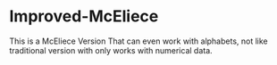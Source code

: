 # Improved-McEliece
This is a McEliece Version That can even work with  alphabets, not like traditional version with only works with numerical data. 
